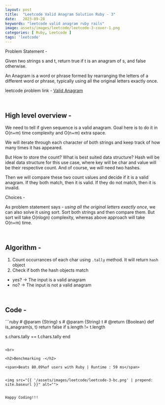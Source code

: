 ```yaml
---
layout: post
title:  "Leetcode Valid Anagram Solution Ruby - 3"
date:   2023-09-28
keywords: "leetcode valid anagram ruby rails"
image: assets/images/leetcode/leetcode-3-cover-1.png
categories: [ Ruby, Leetcode ]
tags: 'leetcode'
---
```


Problem Statement -

Given two strings s and t, return true if t is an anagram of s, and false otherwise.

An Anagram is a word or phrase formed by rearranging the letters of a different word or phrase, typically using all the original letters exactly once.

leetcode problem link - <a target="_blank" href="https://leetcode.com/problems/valid-anagram/">Valid Anagram</a>

<br>

<h2>High level overview -</h2>

We need to tell if given sequence is a valid anagram. Goal here is to do it in O(n+m) time complexity and O(n+m) extra space.

We will iterate through each character of both strings and keep track of how many times it has appeared.

But How to store the count? What is best suited data structure?
Hash will be ideal data structure for this use case, where key will be char and value will be their respective count. And of course, we will need two hashes.

Then we will compare these two count values and decide if it is a valid anagram. If they both match, then it is valid. If they do not match, then it is invalid.

Choices -

As problem statement says - *using all the original letters exactly once*, we can also solve it using sort.
Sort both strings and then compare them. But sort will take O(nlogn) complexity, whereas above approach will take O(n+m) time.

<br>

<h2>Algorithm -</h2>

1. Count occurrances of each char using `.tally` method. It will return `hash` object
2. Check if both the hash objects match
  - yes? -> The input is a valid anagram
  - no? -> The input is not a valid anagram


<br>

<h2>Code -</h2>
```ruby
# @param {String} s
# @param {String} t
# @return {Boolean}
def is_anagram(s, t)
  return false if s.length != t.length

  s.chars.tally == t.chars.tally
end
```

<br>

<h2>Benchmarking -</h2>

<span>Beats 80.09%of users with Ruby | Runtime : 59 ms</span>


<img src="{{ '/assets/images/leetcode/leetcode-3-bc.png' | prepend: site.baseurl }}" alt="">


Happy Coding!!!
